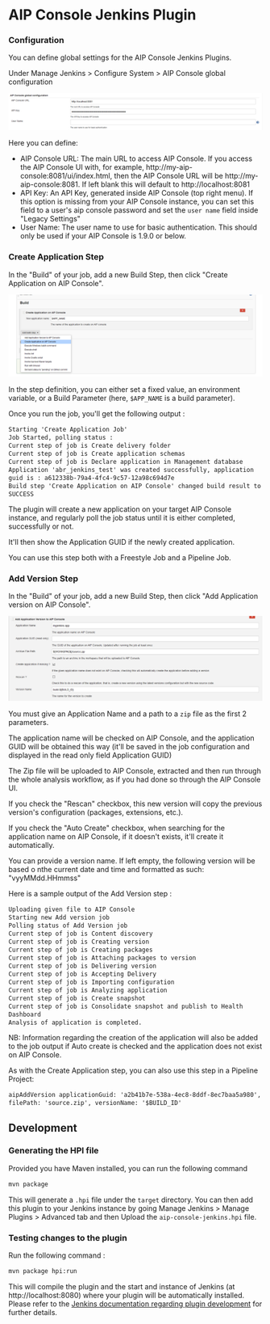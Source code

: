 # AIP Console Jenkins Plugin

### Configuration

You can define global settings for the AIP Console Jenkins Plugins. 

Under Manage Jenkins > Configure System > AIP Console global configuration

![Global Configuration](./doc/images/global-conf.png)

Here you can define:
* AIP Console URL: The main URL to access AIP Console. If you access the AIP Console UI with, for example, http://my-aip-console:8081/ui/index.html, then the AIP Console URL will be http://my-aip-console:8081. If left blank this will default to http://localhost:8081
* API Key: An API Key, generated inside AIP Console (top right menu). If this option is missing from your AIP Console instance, you can set this field to a user's aip console password and set the `user name` field inside "Legacy Settings"
* User Name: The user name to use for basic authentication. This should only be used if your AIP Console is 1.9.0 or below.

### Create Application Step

In the "Build" of your job, add a new Build Step, then click "Create Application on AIP Console".

![Create Application Capture](./doc/images/create-app.png)

In the step definition, you can either set a fixed value, an environment variable, or a Build Parameter (here, `$APP_NAME` is a build parameter). 

Once you run the job, you'll get the following output :

```
Starting 'Create Application Job'
Job Started, polling status :
Current step of job is Create delivery folder
Current step of job is Create application schemas
Current step of job is Declare application in Management database
Application 'abr_jenkins_test' was created successfully, application guid is : a612338b-79a4-4fc4-9c57-12a98c694d7e
Build step 'Create Application on AIP Console' changed build result to SUCCESS
```

The plugin will create a new application on your target AIP Console instance, and regularly poll the job status until it is either completed, successfully or not.

It'll then show the Application GUID if the newly created application.

You can use this step both with a Freestyle Job and a Pipeline Job.

### Add Version Step

In the "Build" of your job, add a new Build Step, then click "Add Application version on AIP Console".

![Add Application Version capture](./doc/images/add-version.png)

You must give an Application Name and a path to a `zip` file as the first 2 parameters.

The application name will be checked on AIP Console, and the application GUID will be obtained this way (it'll be saved in the job configuration and displayed in the read only field Application GUID)

The Zip file will be uploaded to AIP Console, extracted and then run through the whole analysis workflow, as if you had done so through the AIP Console UI.

If you check the "Rescan" checkbox, this new version will copy the previous version's configuration (packages, extensions, etc.). 

If you check the "Auto Create" checkbox, when searching for the application name on AIP Console, if it doesn't exists, it'll create it automatically.

You can provide a version name. If left empty, the following version will be based o nthe current date and time and formatted as such: "vyyMMdd.HHmmss"

Here is a sample output of the Add Version step : 

```
Uploading given file to AIP Console
Starting new Add version job
Polling status of Add Version job
Current step of job is Content discovery
Current step of job is Creating version
Current step of job is Creating packages
Current step of job is Attaching packages to version
Current step of job is Delivering version
Current step of job is Accepting Delivery
Current step of job is Importing configuration
Current step of job is Analyzing application
Current step of job is Create snapshot
Current step of job is Consolidate snapshot and publish to Health Dashboard
Analysis of application is completed.
```

NB: Information regarding the creation of the application will also be added to the job output if Auto create is checked and the application does not exist on AIP Console.

As with the Create Application step, you can also use this step in a Pipeline Project:

```
aipAddVersion applicationGuid: 'a2b41b7e-538a-4ec8-8ddf-8ec7baa5a980', filePath: 'source.zip', versionName: '$BUILD_ID'
```

## Development 

### Generating the HPI file

Provided you have Maven installed, you can run the following command 

```bash
mvn package
```

This will generate a `.hpi` file under the `target` directory. You can then add this plugin to your Jenkins instance by going Manage Jenkins > Manage Plugins > Advanced tab and then Upload the `aip-console-jenkins.hpi` file.

### Testing changes to the plugin

Run the following command :

```bash
mvn package hpi:run
```

This will compile the plugin and the start and instance of Jenkins (at http://localhost:8080) where your plugin will be automatically installed. Please refer to the [Jenkins documentation regarding plugin development](https://jenkins.io/doc/developer/plugin-development/) for further details. 